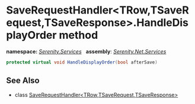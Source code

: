 # SaveRequestHandler&lt;TRow,TSaveRequest,TSaveResponse&gt;.HandleDisplayOrder method
**namespace:** *[Serenity.Services](../../README.md#serenity.services-namespace)*   **assembly**: *[Serenity.Net.Services](../../README.md)*

```csharp
protected virtual void HandleDisplayOrder(bool afterSave)
```

## See Also

* class [SaveRequestHandler&lt;TRow,TSaveRequest,TSaveResponse&gt;](../SaveRequestHandler-3.md)